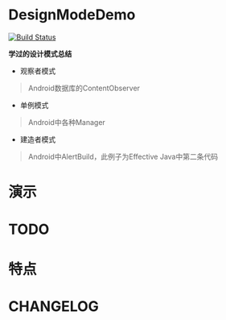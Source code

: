 # DesignModeDemo

[![Build Status](https://travis-ci.org/meolu/walle-web.svg?branch=master)](https://travis-ci.org/meolu/walle-web)

**学过的设计模式总结**

- 观察者模式

>Android数据库的ContentObserver

- 单例模式

>Android中各种Manager

- 建造者模式

>Android中AlertBuild，此例子为Effective Java中第二条代码

# 演示

# TODO

# 特点

# CHANGELOG

